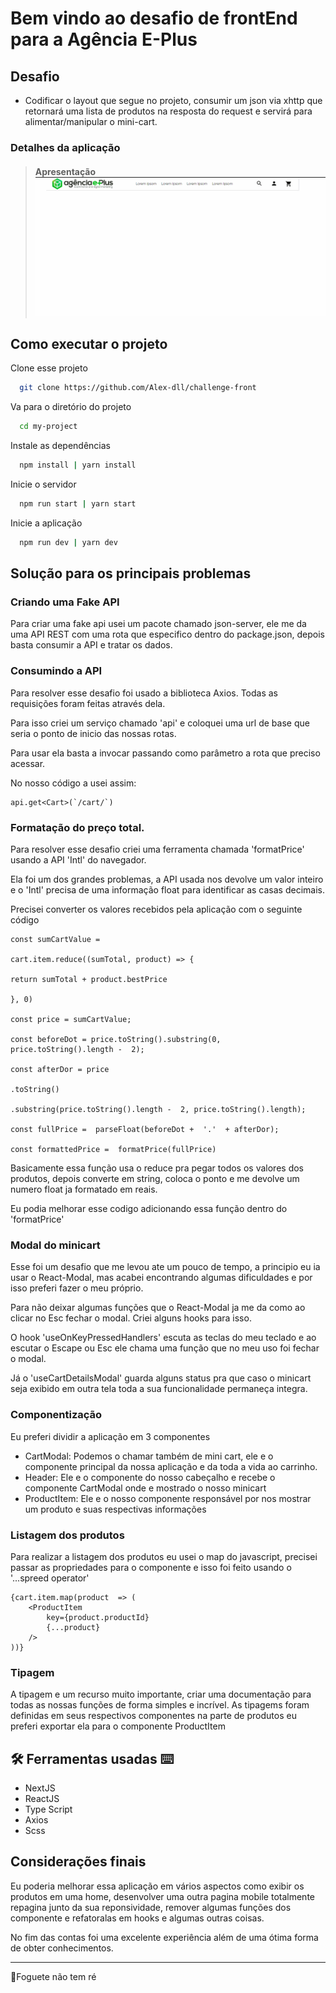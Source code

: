 
# Bem vindo ao desafio de frontEnd para a Agência E-Plus

## Desafio

- Codificar o layout que segue no projeto, consumir um json via xhttp que retornará uma lista de produtos na resposta do request e servirá para alimentar/manipular o mini-cart.

### Detalhes da aplicação

> #### Apresentação ![Behaviors](https://github.com/Alex-dll/challenge-front/blob/main/public/Challenger.gif?raw=true)


## Como executar o projeto
	
Clone esse projeto	
```bash
  git clone https://github.com/Alex-dll/challenge-front
```

Va para o diretório do projeto

```bash
  cd my-project
```

Instale as dependências

```bash
  npm install | yarn install
```

Inicie o servidor 

```bash
  npm run start | yarn start
```

Inicie a aplicação

```bash
  npm run dev | yarn dev
```
  

## Solução para os principais problemas
### Criando uma Fake API
Para criar uma fake api usei um pacote chamado json-server, ele me da uma API REST com uma rota que especifico dentro do package.json, depois basta consumir a API e tratar os dados.

### Consumindo a API
Para resolver esse desafio foi usado a biblioteca Axios. Todas as requisições foram feitas através dela.

Para isso criei um serviço chamado 'api' e coloquei uma url de base que seria o ponto de inicio das nossas rotas. 

Para usar ela basta a invocar passando como parâmetro a rota que preciso acessar.

No nosso código a usei assim:

    api.get<Cart>(`/cart/`)



### Formatação do preço total.
Para resolver esse desafio criei uma ferramenta chamada 'formatPrice' usando a API 'Intl' do navegador.

Ela foi um dos grandes problemas, a API usada nos devolve um valor inteiro e o 'Intl' precisa de uma informação float para identificar as casas decimais. 

Precisei converter os valores recebidos pela aplicação com o seguinte código

    const sumCartValue =

    cart.item.reduce((sumTotal, product) => {
    
    return sumTotal + product.bestPrice
    
    }, 0)
       
    const price = sumCartValue;
    
    const beforeDot = price.toString().substring(0, price.toString().length -  2);
    
    const afterDor = price
    
    .toString()
    
    .substring(price.toString().length -  2, price.toString().length);
    
    const fullPrice =  parseFloat(beforeDot +  '.'  + afterDor);   
    
    const formattedPrice =  formatPrice(fullPrice)

Basicamente essa função usa o reduce pra pegar todos os valores dos produtos, depois converte em string, coloca o ponto e  me devolve um numero float ja formatado em reais.

Eu podia melhorar esse codigo adicionando essa função dentro do 'formatPrice'

### Modal do minicart
Esse foi um desafio que me levou ate um pouco de tempo, a principio eu ia usar o React-Modal, mas acabei encontrando algumas dificuldades e por isso preferi fazer o meu próprio. 

Para não deixar algumas funções que o React-Modal ja me da como ao clicar no Esc fechar o modal. Criei alguns hooks para isso. 

O hook 'useOnKeyPressedHandlers' escuta as teclas do meu teclado e ao escutar o Escape ou Esc ele chama uma função que no meu uso foi fechar o modal.

Já o 'useCartDetailsModal' guarda alguns status pra que caso o minicart seja exibido em outra tela toda a sua funcionalidade permaneça integra.

### Componentização  
 Eu preferi dividir a aplicação em 3 componentes
 - CartModal: Podemos o chamar também de mini cart, ele e o componente principal da nossa aplicação e da toda a vida ao carrinho.
- Header: Ele e o componente do nosso cabeçalho e recebe o componente CartModal onde e mostrado o nosso minicart
- ProductItem: Ele e o nosso componente responsável por nos mostrar um produto e suas respectivas informações

### Listagem dos produtos

Para realizar a listagem dos produtos eu usei o map do javascript, precisei passar as propriedades para o componente e isso foi feito usando o '...spreed operator' 

    {cart.item.map(product  => (
    	<ProductItem
    		key={product.productId}
    		{...product}
    	/>
    ))}

### Tipagem 
A tipagem e um recurso muito importante, criar uma documentação para todas as nossas funções de forma simples e incrível. 
As tipagems foram definidas em seus respectivos componentes na parte de produtos eu preferi exportar ela para o componente ProductItem

## 🛠 Ferramentas usadas ⌨
- NextJS
- ReactJS
- Type Script
- Axios
- Scss

## Considerações finais

Eu poderia melhorar essa aplicação em vários aspectos como exibir os produtos em uma home, desenvolver uma  outra pagina mobile totalmente repagina junto da sua reponsividade, remover algumas funções dos componente e refatoralas em hooks e algumas outras coisas.

No fim das contas foi uma excelente experiência além de uma ótima forma de obter conhecimentos.


----------

🚀Foguete não tem ré
